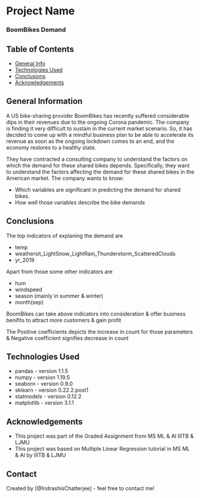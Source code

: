 # Project Name
### BoomBikes Demand


## Table of Contents
* [General Info](#general-information)
* [Technologies Used](#technologies-used)
* [Conclusions](#conclusions)
* [Acknowledgements](#acknowledgements)

<!-- You can include any other section that is pertinent to your problem -->

## General Information

A US bike-sharing provider BoomBikes has recently suffered considerable dips in their revenues due to the ongoing Corona pandemic. The company is finding it very difficult to sustain in the current market scenario. So, it has decided to come up with a mindful business plan to be able to accelerate its revenue as soon as the ongoing lockdown comes to an end, and the economy restores to a healthy state. 

They have contracted a consulting company to understand the factors on which the demand for these shared bikes depends. Specifically, they want to understand the factors affecting the demand for these shared bikes in the American market. The company wants to know:

- Which variables are significant in predicting the demand for shared bikes.
- How well those variables describe the bike demands

<!-- You don't have to answer all the questions - just the ones relevant to your project. -->

## Conclusions

The top indicators of explaning the demand are 
- temp
- weathersit_LightSnow_LightRain_Thunderstorm_ScatteredClouds
- yr_2019

Apart from those some other indicators are
- hum
- windspeed
- season (mainly in summer & winter)
- month(sep)

BoomBikes can take above indicators into consideration & offer business benifits to attract more customers & gain profit

The Positive coefficients depicts the increase in count for those parameters & Negative coefficient signifies decrease in count



<!-- You don't have to answer all the questions - just the ones relevant to your project. -->


## Technologies Used
- pandas - version 1.1.5
- numpy - version 1.19.5
- seaborn - version 0.9.0
- sklearn - version 0.22.2.post1
- statmodels - version 0.12.2
- matplotlib - version 3.1.1

<!-- As the libraries versions keep on changing, it is recommended to mention the version of library used in this project -->

## Acknowledgements

- This project was part of the Graded Assignment from MS ML & AI IIITB & LJMU
- This project was based on Multiple Linear Regression tutorial in MS ML & AI by IIITB & LJMU 


## Contact
Created by [@IndrashisChatterjee] - feel free to contact me!


<!-- Optional -->
<!-- ## License -->
<!-- This project is open source and available under the [... License](). -->

<!-- You don't have to include all sections - just the one's relevant to your project -->
